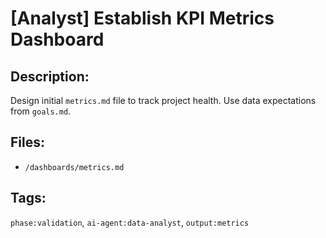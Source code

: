# [Analyst] Establish KPI Metrics Dashboard

## Description:
Design initial `metrics.md` file to track project health. Use data expectations from `goals.md`.

## Files:
- `/dashboards/metrics.md`

## Tags:
`phase:validation`, `ai-agent:data-analyst`, `output:metrics`
